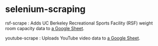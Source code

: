 # selenium-scraping

rsf-scrape : Adds UC Berkeley Recreational Sports Facility (RSF) weight room capacity data to [a Google Sheet](https://docs.google.com/spreadsheets/d/1x1JomLFPq3CShupUfJW60zzBmispI2-yzIbndF3skVk/edit#gid=0).

youtube-scrape : Uploads YouTube video data to [a Google Sheet](https://docs.google.com/spreadsheets/d/1sz65hZuFaZomwZrqBmEUzanQtCVj_drUJYkmSNuEqmM/edit#gid=1683412517).

